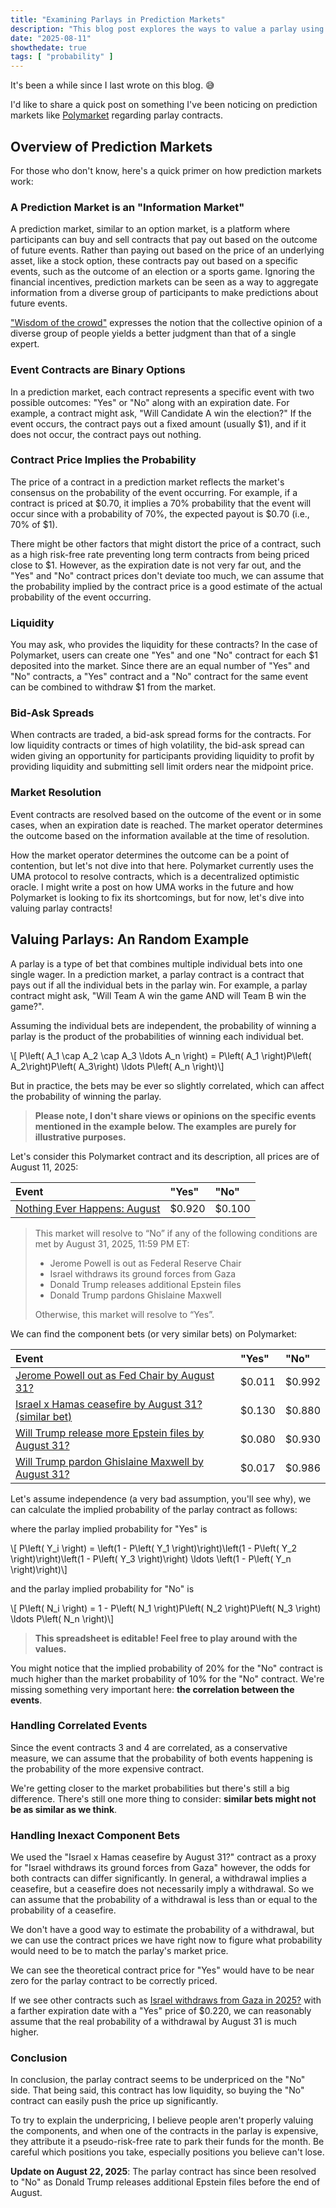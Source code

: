 ```yaml
---
title: "Examining Parlays in Prediction Markets"
description: "This blog post explores the ways to value a parlay using its component bets, and argue that the odds of such parlays on various prediction markets such as Polymarket are overvalued on the more likely/expensive contract."
date: "2025-08-11"
showthedate: true
tags: [ "probability" ]
---
```


It's been a while since I last wrote on this blog. 😅

I'd like to share a quick post on something I've been noticing on prediction
markets like [Polymarket](https://polymarket.com/) regarding parlay contracts.

## Overview of Prediction Markets

For those who don't know, here's a quick primer on how prediction markets work:

### A Prediction Market is an "Information Market"

A prediction market, similar to an option market, is a platform where
participants can buy and sell contracts that pay out based on the outcome of
future events. Rather than paying out based on the price of an underlying
asset, like a stock option, these contracts pay out based on a specific events,
such as the outcome of an election or a sports game. Ignoring the financial
incentives, prediction markets can be seen as a way to aggregate information
from a diverse group of participants to make predictions about future events.

["Wisdom of the crowd"](https://en.wikipedia.org/wiki/Wisdom_of_the_crowd)
expresses the notion that the collective opinion of a diverse group of people
yields a better judgment than that of a single expert.

### Event Contracts are Binary Options

In a prediction market, each contract represents a specific event with two
possible outcomes: "Yes" or "No" along with an expiration date. For example, a
contract might ask, "Will Candidate A win the election?" If the event occurs,
the contract pays out a fixed amount (usually $1), and if it does not occur,
the contract pays out nothing.

### Contract Price Implies the Probability

The price of a contract in a prediction market reflects the market's consensus
on the probability of the event occurring. For example, if a contract is priced
at $0.70, it implies a 70% probability that the event will occur since with
a probability of 70%, the expected payout is $0.70 (i.e., 70% of $1).

<script src="https://cdn.plot.ly/plotly-3.1.0.min.js" charset="utf-8"></script>
<div id="graph"></div>

<script>
const trump = {"history":[{"t":1704412803,"p":0.5},{"t":1704456003,"p":0.405},{"t":1704499202,"p":0.405},{"t":1704542402,"p":0.405},{"t":1704585602,"p":0.405},{"t":1704628803,"p":0.405},{"t":1704672002,"p":0.475},{"t":1704715203,"p":0.465},{"t":1704758403,"p":0.465},{"t":1704801603,"p":0.465},{"t":1704844803,"p":0.455},{"t":1704888003,"p":0.455},{"t":1704931203,"p":0.465},{"t":1704974403,"p":0.475},{"t":1705017603,"p":0.475},{"t":1705060803,"p":0.475},{"t":1705104002,"p":0.485},{"t":1705147202,"p":0.485},{"t":1705190402,"p":0.485},{"t":1705233602,"p":0.475},{"t":1705276803,"p":0.475},{"t":1705320002,"p":0.475},{"t":1705363202,"p":0.475},{"t":1705406402,"p":0.485},{"t":1705449603,"p":0.485},{"t":1705492802,"p":0.485},{"t":1705536002,"p":0.485},{"t":1705579202,"p":0.485},{"t":1705622402,"p":0.485},{"t":1705665602,"p":0.485},{"t":1705708803,"p":0.485},{"t":1705752003,"p":0.485},{"t":1705795202,"p":0.485},{"t":1705838403,"p":0.485},{"t":1705881602,"p":0.485},{"t":1705924803,"p":0.515},{"t":1705968003,"p":0.545},{"t":1706011202,"p":0.545},{"t":1706054402,"p":0.545},{"t":1706097603,"p":0.545},{"t":1706140802,"p":0.545},{"t":1706184002,"p":0.545},{"t":1706227202,"p":0.545},{"t":1706270403,"p":0.545},{"t":1706313602,"p":0.545},{"t":1706356802,"p":0.545},{"t":1706400002,"p":0.545},{"t":1706443203,"p":0.545},{"t":1706486402,"p":0.545},{"t":1706529602,"p":0.545},{"t":1706572802,"p":0.545},{"t":1706616003,"p":0.545},{"t":1706659202,"p":0.545},{"t":1706702402,"p":0.535},{"t":1706745602,"p":0.525},{"t":1706788802,"p":0.525},{"t":1706832002,"p":0.525},{"t":1706875202,"p":0.525},{"t":1706918402,"p":0.525},{"t":1706961602,"p":0.525},{"t":1707004803,"p":0.525},{"t":1707048002,"p":0.525},{"t":1707091202,"p":0.525},{"t":1707134403,"p":0.525},{"t":1707177602,"p":0.525},{"t":1707220802,"p":0.525},{"t":1707264002,"p":0.525},{"t":1707307203,"p":0.525},{"t":1707350402,"p":0.525},{"t":1707393602,"p":0.525},{"t":1707436802,"p":0.525},{"t":1707480003,"p":0.515},{"t":1707523203,"p":0.515},{"t":1707566402,"p":0.515},{"t":1707609603,"p":0.525},{"t":1707652802,"p":0.525},{"t":1707696003,"p":0.525},{"t":1707739202,"p":0.525},{"t":1707782402,"p":0.535},{"t":1707825603,"p":0.535},{"t":1707868803,"p":0.525},{"t":1707912002,"p":0.525},{"t":1707955203,"p":0.525},{"t":1707998403,"p":0.525},{"t":1708041603,"p":0.53},{"t":1708084802,"p":0.525},{"t":1708128002,"p":0.525},{"t":1708171202,"p":0.525},{"t":1708214402,"p":0.525},{"t":1708257603,"p":0.525},{"t":1708300802,"p":0.535},{"t":1708344002,"p":0.535},{"t":1708387202,"p":0.545},{"t":1708430402,"p":0.545},{"t":1708473603,"p":0.545},{"t":1708516803,"p":0.545},{"t":1708560002,"p":0.545},{"t":1708603203,"p":0.545},{"t":1708646402,"p":0.545},{"t":1708689603,"p":0.535},{"t":1708732802,"p":0.535},{"t":1708776003,"p":0.535},{"t":1708819202,"p":0.535},{"t":1708862402,"p":0.535},{"t":1708905602,"p":0.535},{"t":1708948803,"p":0.535},{"t":1708992002,"p":0.525},{"t":1709035202,"p":0.525},{"t":1709078403,"p":0.525},{"t":1709121603,"p":0.525},{"t":1709164802,"p":0.525},{"t":1709208002,"p":0.525},{"t":1709251202,"p":0.525},{"t":1709294402,"p":0.525},{"t":1709337603,"p":0.525},{"t":1709380803,"p":0.525},{"t":1709424003,"p":0.535},{"t":1709467203,"p":0.535},{"t":1709510403,"p":0.535},{"t":1709553603,"p":0.535},{"t":1709596803,"p":0.535},{"t":1709640003,"p":0.535},{"t":1709683203,"p":0.535},{"t":1709726403,"p":0.535},{"t":1709769602,"p":0.535},{"t":1709812803,"p":0.535},{"t":1709856002,"p":0.535},{"t":1709899203,"p":0.535},{"t":1709942403,"p":0.535},{"t":1709985603,"p":0.535},{"t":1710028802,"p":0.535},{"t":1710072003,"p":0.525},{"t":1710115202,"p":0.515},{"t":1710158402,"p":0.515},{"t":1710201602,"p":0.515},{"t":1710244802,"p":0.515},{"t":1710288003,"p":0.515},{"t":1710331203,"p":0.515},{"t":1710374403,"p":0.515},{"t":1710417602,"p":0.515},{"t":1710460803,"p":0.515},{"t":1710504003,"p":0.515},{"t":1710547202,"p":0.515},{"t":1710590403,"p":0.515},{"t":1710633603,"p":0.515},{"t":1710676803,"p":0.515},{"t":1710720003,"p":0.515},{"t":1710763203,"p":0.515},{"t":1710806402,"p":0.515},{"t":1710849603,"p":0.515},{"t":1710892803,"p":0.515},{"t":1710936003,"p":0.515},{"t":1710979203,"p":0.515},{"t":1711022403,"p":0.515},{"t":1711065602,"p":0.515},{"t":1711108803,"p":0.515},{"t":1711152003,"p":0.515},{"t":1711195203,"p":0.515},{"t":1711238403,"p":0.495},{"t":1711281603,"p":0.495},{"t":1711324803,"p":0.495},{"t":1711368003,"p":0.495},{"t":1711411202,"p":0.495},{"t":1711454402,"p":0.495},{"t":1711497603,"p":0.495},{"t":1711540803,"p":0.495},{"t":1711584003,"p":0.495},{"t":1711627202,"p":0.495},{"t":1711670402,"p":0.495},{"t":1711713602,"p":0.495},{"t":1711756802,"p":0.485},{"t":1711800002,"p":0.485},{"t":1711843203,"p":0.485},{"t":1711886403,"p":0.485},{"t":1711929602,"p":0.485},{"t":1711972803,"p":0.485},{"t":1712016003,"p":0.485},{"t":1712059203,"p":0.485},{"t":1712102403,"p":0.485},{"t":1712145604,"p":0.485},{"t":1712188803,"p":0.475},{"t":1712232002,"p":0.465},{"t":1712275203,"p":0.465},{"t":1712318403,"p":0.465},{"t":1712361603,"p":0.465},{"t":1712404804,"p":0.465},{"t":1712448002,"p":0.465},{"t":1712491203,"p":0.465},{"t":1712534403,"p":0.465},{"t":1712577603,"p":0.465},{"t":1712620803,"p":0.465},{"t":1712664003,"p":0.465},{"t":1712707203,"p":0.465},{"t":1712750402,"p":0.455},{"t":1712793603,"p":0.455},{"t":1712836803,"p":0.455},{"t":1712880003,"p":0.455},{"t":1712923203,"p":0.455},{"t":1712966402,"p":0.455},{"t":1713009603,"p":0.455},{"t":1713052803,"p":0.455},{"t":1713096002,"p":0.455},{"t":1713139203,"p":0.455},{"t":1713182403,"p":0.455},{"t":1713225603,"p":0.455},{"t":1713268803,"p":0.455},{"t":1713312003,"p":0.445},{"t":1713355203,"p":0.445},{"t":1713398403,"p":0.445},{"t":1713441603,"p":0.445},{"t":1713484803,"p":0.425},{"t":1713528003,"p":0.425},{"t":1713571202,"p":0.425},{"t":1713614403,"p":0.425},{"t":1713657603,"p":0.435},{"t":1713700803,"p":0.435},{"t":1713744003,"p":0.435},{"t":1713787203,"p":0.435},{"t":1713830402,"p":0.435},{"t":1713873602,"p":0.435},{"t":1713916803,"p":0.435},{"t":1713960003,"p":0.435},{"t":1714003203,"p":0.425},{"t":1714046403,"p":0.425},{"t":1714089602,"p":0.425},{"t":1714132803,"p":0.425},{"t":1714176003,"p":0.435},{"t":1714219203,"p":0.435},{"t":1714262403,"p":0.435},{"t":1714305603,"p":0.435},{"t":1714348803,"p":0.435},{"t":1714392003,"p":0.435},{"t":1714435204,"p":0.435},{"t":1714478403,"p":0.435},{"t":1714521603,"p":0.445},{"t":1714564803,"p":0.455},{"t":1714608003,"p":0.455},{"t":1714651203,"p":0.455},{"t":1714694403,"p":0.455},{"t":1714737602,"p":0.455},{"t":1714780803,"p":0.465},{"t":1714824003,"p":0.465},{"t":1714867203,"p":0.465},{"t":1714910403,"p":0.465},{"t":1714953602,"p":0.465},{"t":1714996803,"p":0.465},{"t":1715040002,"p":0.465},{"t":1715083202,"p":0.465},{"t":1715126403,"p":0.465},{"t":1715169604,"p":0.465},{"t":1715212803,"p":0.455},{"t":1715256003,"p":0.445},{"t":1715299203,"p":0.445},{"t":1715342403,"p":0.445},{"t":1715385604,"p":0.445},{"t":1715428803,"p":0.445},{"t":1715472003,"p":0.445},{"t":1715515203,"p":0.445},{"t":1715558404,"p":0.445},{"t":1715601603,"p":0.46},{"t":1715644803,"p":0.51},{"t":1715688003,"p":0.485},{"t":1715731204,"p":0.485},{"t":1715774403,"p":0.485},{"t":1715817604,"p":0.495},{"t":1715860803,"p":0.495},{"t":1715904003,"p":0.495},{"t":1715947204,"p":0.505},{"t":1715990403,"p":0.505},{"t":1716033602,"p":0.515},{"t":1716076803,"p":0.515},{"t":1716120003,"p":0.515},{"t":1716163203,"p":0.515},{"t":1716206403,"p":0.515},{"t":1716249603,"p":0.54},{"t":1716292804,"p":0.545},{"t":1716336003,"p":0.545},{"t":1716379203,"p":0.545},{"t":1716422403,"p":0.55},{"t":1716465604,"p":0.545},{"t":1716508803,"p":0.545},{"t":1716552004,"p":0.555},{"t":1716595203,"p":0.545},{"t":1716638402,"p":0.555},{"t":1716681603,"p":0.555},{"t":1716724804,"p":0.555},{"t":1716768003,"p":0.555},{"t":1716811203,"p":0.555},{"t":1716854403,"p":0.555},{"t":1716897602,"p":0.565},{"t":1716940804,"p":0.565},{"t":1716984003,"p":0.565},{"t":1717027203,"p":0.565},{"t":1717070403,"p":0.565},{"t":1717113603,"p":0.535},{"t":1717156804,"p":0.535},{"t":1717200003,"p":0.545},{"t":1717243203,"p":0.535},{"t":1717286403,"p":0.535},{"t":1717329603,"p":0.535},{"t":1717372803,"p":0.535},{"t":1717416004,"p":0.535},{"t":1717459202,"p":0.535},{"t":1717502403,"p":0.555},{"t":1717545602,"p":0.555},{"t":1717588803,"p":0.555},{"t":1717632003,"p":0.555},{"t":1717675203,"p":0.545},{"t":1717718402,"p":0.545},{"t":1717761603,"p":0.555},{"t":1717804802,"p":0.555},{"t":1717848002,"p":0.555},{"t":1717891203,"p":0.555},{"t":1717934403,"p":0.555},{"t":1717977604,"p":0.555},{"t":1718020803,"p":0.555},{"t":1718064002,"p":0.565},{"t":1718107203,"p":0.565},{"t":1718150403,"p":0.555},{"t":1718193604,"p":0.555},{"t":1718236803,"p":0.565},{"t":1718280003,"p":0.565},{"t":1718323203,"p":0.565},{"t":1718366403,"p":0.555},{"t":1718409604,"p":0.565},{"t":1718452803,"p":0.565},{"t":1718496004,"p":0.565},{"t":1718539203,"p":0.565},{"t":1718582404,"p":0.565},{"t":1718625603,"p":0.565},{"t":1718668803,"p":0.565},{"t":1718712003,"p":0.565},{"t":1718755203,"p":0.565},{"t":1718798403,"p":0.565},{"t":1718841604,"p":0.565},{"t":1718884803,"p":0.565},{"t":1718928003,"p":0.565},{"t":1718971203,"p":0.565},{"t":1719014402,"p":0.565},{"t":1719057603,"p":0.565},{"t":1719100803,"p":0.575},{"t":1719144003,"p":0.575},{"t":1719187203,"p":0.575},{"t":1719230403,"p":0.575},{"t":1719273603,"p":0.585},{"t":1719316803,"p":0.585},{"t":1719360003,"p":0.595},{"t":1719403203,"p":0.595},{"t":1719446402,"p":0.595},{"t":1719489603,"p":0.595},{"t":1719532803,"p":0.605},{"t":1719576003,"p":0.625},{"t":1719619202,"p":0.625},{"t":1719662402,"p":0.625},{"t":1719705602,"p":0.625},{"t":1719748803,"p":0.65},{"t":1719792002,"p":0.615},{"t":1719835202,"p":0.625},{"t":1719878403,"p":0.66},{"t":1719921603,"p":0.67},{"t":1719964802,"p":0.65},{"t":1720008002,"p":0.625},{"t":1720051203,"p":0.615},{"t":1720094402,"p":0.625},{"t":1720137602,"p":0.605},{"t":1720180802,"p":0.615},{"t":1720224002,"p":0.605},{"t":1720267202,"p":0.605},{"t":1720310402,"p":0.625},{"t":1720353602,"p":0.625},{"t":1720396802,"p":0.625},{"t":1720440002,"p":0.605},{"t":1720483202,"p":0.605},{"t":1720526402,"p":0.625},{"t":1720569603,"p":0.625},{"t":1720612802,"p":0.625},{"t":1720656003,"p":0.625},{"t":1720699202,"p":0.615},{"t":1720742402,"p":0.6},{"t":1720785602,"p":0.595},{"t":1720828803,"p":0.595},{"t":1720872003,"p":0.595},{"t":1720915202,"p":0.675},{"t":1720958403,"p":0.695},{"t":1721001603,"p":0.695},{"t":1721044803,"p":0.705},{"t":1721088002,"p":0.705},{"t":1721131201,"p":0.715},{"t":1721174401,"p":0.685},{"t":1721217602,"p":0.695},{"t":1721260802,"p":0.675},{"t":1721304002,"p":0.645},{"t":1721347201,"p":0.615},{"t":1721390401,"p":0.625},{"t":1721433601,"p":0.645},{"t":1721476801,"p":0.635},{"t":1721520001,"p":0.64},{"t":1721563201,"p":0.655},{"t":1721606401,"p":0.63},{"t":1721649602,"p":0.645},{"t":1721692801,"p":0.625},{"t":1721736001,"p":0.645},{"t":1721779201,"p":0.605},{"t":1721822402,"p":0.615},{"t":1721865601,"p":0.625},{"t":1721908802,"p":0.615},{"t":1721952002,"p":0.615},{"t":1721995201,"p":0.595},{"t":1722038402,"p":0.585},{"t":1722081601,"p":0.585},{"t":1722124802,"p":0.575},{"t":1722168002,"p":0.575},{"t":1722211202,"p":0.585},{"t":1722254402,"p":0.595},{"t":1722297601,"p":0.595},{"t":1722340802,"p":0.585},{"t":1722384002,"p":0.585},{"t":1722427202,"p":0.595},{"t":1722470402,"p":0.555},{"t":1722513602,"p":0.545},{"t":1722556801,"p":0.535},{"t":1722600002,"p":0.535},{"t":1722643202,"p":0.525},{"t":1722686402,"p":0.525},{"t":1722729601,"p":0.545},{"t":1722772802,"p":0.545},{"t":1722816001,"p":0.515},{"t":1722859202,"p":0.525},{"t":1722902401,"p":0.535},{"t":1722945602,"p":0.52},{"t":1722988801,"p":0.515},{"t":1723032001,"p":0.515},{"t":1723075201,"p":0.485},{"t":1723118401,"p":0.485},{"t":1723161602,"p":0.4915},{"t":1723204801,"p":0.4855},{"t":1723248002,"p":0.476},{"t":1723291202,"p":0.4715},{"t":1723334401,"p":0.453},{"t":1723377602,"p":0.4565},{"t":1723420801,"p":0.4555},{"t":1723464001,"p":0.4545},{"t":1723507202,"p":0.4585},{"t":1723550402,"p":0.455},{"t":1723593602,"p":0.4555},{"t":1723636802,"p":0.454},{"t":1723680002,"p":0.447},{"t":1723723201,"p":0.4465},{"t":1723766402,"p":0.443},{"t":1723809602,"p":0.4415},{"t":1723852802,"p":0.4545},{"t":1723896002,"p":0.4795},{"t":1723939202,"p":0.4865},{"t":1723982402,"p":0.4855},{"t":1724025602,"p":0.4835},{"t":1724068802,"p":0.472},{"t":1724112001,"p":0.486},{"t":1724155202,"p":0.484},{"t":1724198402,"p":0.5025},{"t":1724241602,"p":0.5195},{"t":1724284802,"p":0.5215},{"t":1724328002,"p":0.5255},{"t":1724371202,"p":0.5175},{"t":1724414403,"p":0.5135},{"t":1724457602,"p":0.5015},{"t":1724500802,"p":0.5025},{"t":1724544001,"p":0.502},{"t":1724587201,"p":0.494},{"t":1724630402,"p":0.4955},{"t":1724673602,"p":0.4955},{"t":1724716801,"p":0.4945},{"t":1724760002,"p":0.5015},{"t":1724803201,"p":0.5035},{"t":1724846402,"p":0.4995},{"t":1724889602,"p":0.503},{"t":1724932802,"p":0.5005},{"t":1724976002,"p":0.498},{"t":1725019202,"p":0.4985},{"t":1725062402,"p":0.4995},{"t":1725105602,"p":0.4995},{"t":1725148802,"p":0.5025},{"t":1725192002,"p":0.5065},{"t":1725235202,"p":0.5085},{"t":1725278402,"p":0.512},{"t":1725321602,"p":0.5175},{"t":1725364802,"p":0.5145},{"t":1725408002,"p":0.5115},{"t":1725451202,"p":0.5175},{"t":1725494402,"p":0.5295},{"t":1725537602,"p":0.5285},{"t":1725580802,"p":0.528},{"t":1725624002,"p":0.5285},{"t":1725667202,"p":0.5055},{"t":1725710402,"p":0.5095},{"t":1725753602,"p":0.5},{"t":1725796801,"p":0.5175},{"t":1725840001,"p":0.513},{"t":1725883202,"p":0.5175},{"t":1725926402,"p":0.5225},{"t":1725969602,"p":0.5205},{"t":1726012801,"p":0.5195},{"t":1726056002,"p":0.493},{"t":1726099202,"p":0.496},{"t":1726142402,"p":0.4925},{"t":1726185602,"p":0.491},{"t":1726228802,"p":0.4925},{"t":1726272002,"p":0.491},{"t":1726315202,"p":0.4895},{"t":1726358402,"p":0.4885},{"t":1726401602,"p":0.485},{"t":1726444802,"p":0.494},{"t":1726488002,"p":0.4905},{"t":1726531202,"p":0.4945},{"t":1726574402,"p":0.4855},{"t":1726617602,"p":0.4805},{"t":1726660802,"p":0.4815},{"t":1726704001,"p":0.4675},{"t":1726747202,"p":0.468},{"t":1726790402,"p":0.4715},{"t":1726833602,"p":0.4765},{"t":1726876802,"p":0.479},{"t":1726920002,"p":0.4775},{"t":1726963202,"p":0.4755},{"t":1727006402,"p":0.4745},{"t":1727049602,"p":0.4695},{"t":1727092802,"p":0.4735},{"t":1727136002,"p":0.4825},{"t":1727179202,"p":0.4815},{"t":1727222402,"p":0.481},{"t":1727265602,"p":0.4835},{"t":1727308802,"p":0.4885},{"t":1727352002,"p":0.4875},{"t":1727395202,"p":0.4895},{"t":1727438402,"p":0.4865},{"t":1727481602,"p":0.4855},{"t":1727524802,"p":0.4835},{"t":1727568003,"p":0.4825},{"t":1727611202,"p":0.4895},{"t":1727654403,"p":0.4905},{"t":1727697602,"p":0.4905},{"t":1727740802,"p":0.4885},{"t":1727784002,"p":0.4885},{"t":1727827202,"p":0.4825},{"t":1727870402,"p":0.4945},{"t":1727913602,"p":0.4925},{"t":1727956802,"p":0.4965},{"t":1728000002,"p":0.4965},{"t":1728043202,"p":0.4945},{"t":1728086402,"p":0.4975},{"t":1728129602,"p":0.4985},{"t":1728172802,"p":0.5015},{"t":1728216002,"p":0.5045},{"t":1728259202,"p":0.5075},{"t":1728302402,"p":0.5095},{"t":1728345602,"p":0.5395},{"t":1728388802,"p":0.5285},{"t":1728432002,"p":0.529},{"t":1728475202,"p":0.5325},{"t":1728518402,"p":0.5335},{"t":1728561603,"p":0.5435},{"t":1728604803,"p":0.5545},{"t":1728648002,"p":0.5535},{"t":1728691202,"p":0.5405},{"t":1728734403,"p":0.5455},{"t":1728777603,"p":0.5495},{"t":1728820803,"p":0.5465},{"t":1728864002,"p":0.5395},{"t":1728907203,"p":0.5395},{"t":1728950402,"p":0.5505},{"t":1728993602,"p":0.566},{"t":1729036803,"p":0.5765},{"t":1729080002,"p":0.6005},{"t":1729123202,"p":0.5855},{"t":1729166402,"p":0.6125},{"t":1729209602,"p":0.6185},{"t":1729252802,"p":0.6065},{"t":1729296002,"p":0.5995},{"t":1729339203,"p":0.5975},{"t":1729382402,"p":0.6005},{"t":1729425602,"p":0.5975},{"t":1729468802,"p":0.6065},{"t":1729512002,"p":0.6135},{"t":1729555202,"p":0.649},{"t":1729598402,"p":0.641},{"t":1729641602,"p":0.6475},{"t":1729684802,"p":0.6405},{"t":1729728003,"p":0.6155},{"t":1729771202,"p":0.6125},{"t":1729814403,"p":0.641},{"t":1729857603,"p":0.6415},{"t":1729900803,"p":0.6385},{"t":1729944003,"p":0.6405},{"t":1729987203,"p":0.6455},{"t":1730030402,"p":0.6505},{"t":1730073603,"p":0.6495},{"t":1730116802,"p":0.6615},{"t":1730160002,"p":0.6585},{"t":1730203203,"p":0.6625},{"t":1730246403,"p":0.6655},{"t":1730289603,"p":0.6685},{"t":1730332803,"p":0.6475},{"t":1730376003,"p":0.6485},{"t":1730419203,"p":0.6325},{"t":1730462403,"p":0.6285},{"t":1730505603,"p":0.5825},{"t":1730548803,"p":0.5795},{"t":1730592003,"p":0.5585},{"t":1730635203,"p":0.5585},{"t":1730678403,"p":0.5635},{"t":1730721603,"p":0.5705},{"t":1730764802,"p":0.5855},{"t":1730808002,"p":0.6225},{"t":1730851202,"p":0.58},{"t":1730894403,"p":0.9985}]};
const harris = {"history":[{"t":1704456003,"p":0.0345},{"t":1704499202,"p":0.0315},{"t":1704542402,"p":0.027},{"t":1704585602,"p":0.027},{"t":1704628803,"p":0.0265},{"t":1704672002,"p":0.024},{"t":1704715203,"p":0.0225},{"t":1704758403,"p":0.023},{"t":1704801603,"p":0.022},{"t":1704844803,"p":0.0175},{"t":1704888003,"p":0.0165},{"t":1704931203,"p":0.0165},{"t":1704974403,"p":0.0145},{"t":1705017603,"p":0.015},{"t":1705060803,"p":0.0135},{"t":1705104002,"p":0.014},{"t":1705147202,"p":0.014},{"t":1705190402,"p":0.0135},{"t":1705233602,"p":0.013},{"t":1705276803,"p":0.012},{"t":1705320002,"p":0.0105},{"t":1705363202,"p":0.012},{"t":1705406402,"p":0.013},{"t":1705449603,"p":0.0145},{"t":1705492802,"p":0.0145},{"t":1705536002,"p":0.0145},{"t":1705579202,"p":0.014},{"t":1705622402,"p":0.014},{"t":1705665602,"p":0.014},{"t":1705708803,"p":0.016},{"t":1705752003,"p":0.016},{"t":1705795202,"p":0.0165},{"t":1705838403,"p":0.0165},{"t":1705881602,"p":0.017},{"t":1705924803,"p":0.0125},{"t":1705968003,"p":0.012},{"t":1706011202,"p":0.0105},{"t":1706054402,"p":0.0095},{"t":1706097603,"p":0.009},{"t":1706140802,"p":0.0095},{"t":1706184002,"p":0.0095},{"t":1706227202,"p":0.009},{"t":1706270403,"p":0.009},{"t":1706313602,"p":0.009},{"t":1706356802,"p":0.0085},{"t":1706400002,"p":0.009},{"t":1706443203,"p":0.009},{"t":1706486402,"p":0.0085},{"t":1706529602,"p":0.0085},{"t":1706572802,"p":0.0085},{"t":1706616003,"p":0.0085},{"t":1706659202,"p":0.0075},{"t":1706702402,"p":0.0075},{"t":1706745602,"p":0.0075},{"t":1706788802,"p":0.0065},{"t":1706832002,"p":0.0065},{"t":1706875202,"p":0.0075},{"t":1706918402,"p":0.0075},{"t":1706961602,"p":0.0075},{"t":1707004803,"p":0.0075},{"t":1707048002,"p":0.0075},{"t":1707091202,"p":0.0075},{"t":1707134403,"p":0.0075},{"t":1707177602,"p":0.0075},{"t":1707220802,"p":0.0075},{"t":1707264002,"p":0.0075},{"t":1707307203,"p":0.0075},{"t":1707350402,"p":0.0075},{"t":1707393602,"p":0.0075},{"t":1707436802,"p":0.011},{"t":1707480003,"p":0.0155},{"t":1707523203,"p":0.017},{"t":1707566402,"p":0.015},{"t":1707609603,"p":0.016},{"t":1707652802,"p":0.0175},{"t":1707696003,"p":0.017},{"t":1707739202,"p":0.017},{"t":1707782402,"p":0.018},{"t":1707825603,"p":0.0175},{"t":1707868803,"p":0.021},{"t":1707912002,"p":0.0205},{"t":1707955203,"p":0.02},{"t":1707998403,"p":0.0205},{"t":1708041603,"p":0.0205},{"t":1708084802,"p":0.0205},{"t":1708128002,"p":0.0215},{"t":1708171202,"p":0.0195},{"t":1708214402,"p":0.0185},{"t":1708257603,"p":0.0195},{"t":1708300802,"p":0.0185},{"t":1708344002,"p":0.0185},{"t":1708387202,"p":0.018},{"t":1708430402,"p":0.0165},{"t":1708473603,"p":0.0165},{"t":1708516803,"p":0.0165},{"t":1708560002,"p":0.0155},{"t":1708603203,"p":0.0155},{"t":1708646402,"p":0.0145},{"t":1708689603,"p":0.0155},{"t":1708732802,"p":0.015},{"t":1708776003,"p":0.0155},{"t":1708819202,"p":0.0155},{"t":1708862402,"p":0.0155},{"t":1708905602,"p":0.0155},{"t":1708948803,"p":0.0165},{"t":1708992002,"p":0.0165},{"t":1709035202,"p":0.0165},{"t":1709078403,"p":0.0165},{"t":1709121603,"p":0.0165},{"t":1709164802,"p":0.0165},{"t":1709208002,"p":0.0165},{"t":1709251202,"p":0.0165},{"t":1709294402,"p":0.017},{"t":1709337603,"p":0.0175},{"t":1709380803,"p":0.0175},{"t":1709424003,"p":0.0175},{"t":1709467203,"p":0.0175},{"t":1709510403,"p":0.019},{"t":1709553603,"p":0.0185},{"t":1709596803,"p":0.019},{"t":1709640003,"p":0.0155},{"t":1709683203,"p":0.0165},{"t":1709726403,"p":0.017},{"t":1709769602,"p":0.0175},{"t":1709812803,"p":0.0175},{"t":1709856002,"p":0.0175},{"t":1709899203,"p":0.018},{"t":1709942403,"p":0.019},{"t":1709985603,"p":0.02},{"t":1710028802,"p":0.0195},{"t":1710072003,"p":0.0195},{"t":1710115202,"p":0.0195},{"t":1710158402,"p":0.0195},{"t":1710201602,"p":0.0195},{"t":1710244802,"p":0.019},{"t":1710288003,"p":0.018},{"t":1710331203,"p":0.0165},{"t":1710374403,"p":0.017},{"t":1710417602,"p":0.0175},{"t":1710460803,"p":0.0165},{"t":1710504003,"p":0.017},{"t":1710547202,"p":0.0165},{"t":1710590403,"p":0.016},{"t":1710633603,"p":0.0165},{"t":1710676803,"p":0.0165},{"t":1710720003,"p":0.018},{"t":1710763203,"p":0.018},{"t":1710806402,"p":0.018},{"t":1710849603,"p":0.017},{"t":1710892803,"p":0.0165},{"t":1710936003,"p":0.0165},{"t":1710979203,"p":0.0165},{"t":1711022403,"p":0.0165},{"t":1711065602,"p":0.0155},{"t":1711108803,"p":0.0155},{"t":1711152003,"p":0.0155},{"t":1711195203,"p":0.0155},{"t":1711238403,"p":0.0155},{"t":1711281603,"p":0.015},{"t":1711324803,"p":0.015},{"t":1711368003,"p":0.015},{"t":1711411202,"p":0.015},{"t":1711454402,"p":0.016},{"t":1711497603,"p":0.016},{"t":1711540803,"p":0.016},{"t":1711584003,"p":0.016},{"t":1711627202,"p":0.016},{"t":1711670402,"p":0.016},{"t":1711713602,"p":0.016},{"t":1711756802,"p":0.016},{"t":1711800002,"p":0.0165},{"t":1711843203,"p":0.0165},{"t":1711886403,"p":0.0165},{"t":1711929602,"p":0.0165},{"t":1711972803,"p":0.0165},{"t":1712016003,"p":0.0165},{"t":1712059203,"p":0.0165},{"t":1712102403,"p":0.0145},{"t":1712145604,"p":0.016},{"t":1712188803,"p":0.0175},{"t":1712232002,"p":0.016},{"t":1712275203,"p":0.0165},{"t":1712318403,"p":0.016},{"t":1712361603,"p":0.015},{"t":1712404804,"p":0.015},{"t":1712448002,"p":0.015},{"t":1712491203,"p":0.015},{"t":1712534403,"p":0.0155},{"t":1712577603,"p":0.0155},{"t":1712620803,"p":0.0155},{"t":1712664003,"p":0.0155},{"t":1712707203,"p":0.0155},{"t":1712750402,"p":0.014},{"t":1712793603,"p":0.014},{"t":1712836803,"p":0.014},{"t":1712880003,"p":0.0145},{"t":1712923203,"p":0.0145},{"t":1712966402,"p":0.0145},{"t":1713009603,"p":0.0145},{"t":1713052803,"p":0.0135},{"t":1713096002,"p":0.0135},{"t":1713139203,"p":0.0135},{"t":1713182403,"p":0.0135},{"t":1713225603,"p":0.0135},{"t":1713268803,"p":0.0135},{"t":1713312003,"p":0.0115},{"t":1713355203,"p":0.0115},{"t":1713398403,"p":0.0095},{"t":1713441603,"p":0.0105},{"t":1713484803,"p":0.011},{"t":1713528003,"p":0.0105},{"t":1713571202,"p":0.0105},{"t":1713614403,"p":0.01},{"t":1713657603,"p":0.01},{"t":1713700803,"p":0.01},{"t":1713744003,"p":0.01},{"t":1713787203,"p":0.01},{"t":1713830402,"p":0.01},{"t":1713873602,"p":0.01},{"t":1713916803,"p":0.01},{"t":1713960003,"p":0.01},{"t":1714003203,"p":0.01},{"t":1714046403,"p":0.01},{"t":1714089602,"p":0.01},{"t":1714132803,"p":0.0095},{"t":1714176003,"p":0.0115},{"t":1714219203,"p":0.0115},{"t":1714262403,"p":0.0115},{"t":1714305603,"p":0.012},{"t":1714348803,"p":0.012},{"t":1714392003,"p":0.012},{"t":1714435204,"p":0.0115},{"t":1714478403,"p":0.0115},{"t":1714521603,"p":0.012},{"t":1714564803,"p":0.012},{"t":1714608003,"p":0.0115},{"t":1714651203,"p":0.0115},{"t":1714694403,"p":0.0115},{"t":1714737602,"p":0.0115},{"t":1714780803,"p":0.0115},{"t":1714824003,"p":0.0115},{"t":1714867203,"p":0.0115},{"t":1714910403,"p":0.0115},{"t":1714953602,"p":0.0115},{"t":1714996803,"p":0.0115},{"t":1715040002,"p":0.0115},{"t":1715083202,"p":0.012},{"t":1715126403,"p":0.012},{"t":1715169604,"p":0.012},{"t":1715212803,"p":0.011},{"t":1715256003,"p":0.0115},{"t":1715299203,"p":0.0115},{"t":1715342403,"p":0.0115},{"t":1715385604,"p":0.0115},{"t":1715428803,"p":0.0115},{"t":1715472003,"p":0.0115},{"t":1715515203,"p":0.0115},{"t":1715558404,"p":0.0115},{"t":1715601603,"p":0.012},{"t":1715644803,"p":0.0125},{"t":1715688003,"p":0.0105},{"t":1715731204,"p":0.013},{"t":1715774403,"p":0.013},{"t":1715817604,"p":0.0095},{"t":1715860803,"p":0.011},{"t":1715904003,"p":0.011},{"t":1715947204,"p":0.0115},{"t":1715990403,"p":0.011},{"t":1716033602,"p":0.011},{"t":1716076803,"p":0.0115},{"t":1716120003,"p":0.012},{"t":1716163203,"p":0.0115},{"t":1716206403,"p":0.0115},{"t":1716249603,"p":0.011},{"t":1716292804,"p":0.011},{"t":1716336003,"p":0.01},{"t":1716379203,"p":0.01},{"t":1716422403,"p":0.01},{"t":1716465604,"p":0.0095},{"t":1716508803,"p":0.0095},{"t":1716552004,"p":0.0105},{"t":1716595203,"p":0.011},{"t":1716638402,"p":0.0105},{"t":1716681603,"p":0.0115},{"t":1716724804,"p":0.0115},{"t":1716768003,"p":0.0105},{"t":1716811203,"p":0.0105},{"t":1716854403,"p":0.0115},{"t":1716897602,"p":0.011},{"t":1716940804,"p":0.01},{"t":1716984003,"p":0.0105},{"t":1717027203,"p":0.01},{"t":1717070403,"p":0.01},{"t":1717113603,"p":0.01},{"t":1717156804,"p":0.0095},{"t":1717200003,"p":0.0125},{"t":1717243203,"p":0.0095},{"t":1717286403,"p":0.0125},{"t":1717329603,"p":0.013},{"t":1717372803,"p":0.0135},{"t":1717416004,"p":0.014},{"t":1717459202,"p":0.014},{"t":1717502403,"p":0.013},{"t":1717545602,"p":0.0145},{"t":1717588803,"p":0.014},{"t":1717632003,"p":0.018},{"t":1717675203,"p":0.016},{"t":1717718402,"p":0.0145},{"t":1717761603,"p":0.0145},{"t":1717804802,"p":0.0145},{"t":1717848002,"p":0.0145},{"t":1717891203,"p":0.0145},{"t":1717934403,"p":0.015},{"t":1717977604,"p":0.0155},{"t":1718020803,"p":0.0165},{"t":1718064002,"p":0.0155},{"t":1718107203,"p":0.0155},{"t":1718150403,"p":0.0135},{"t":1718193604,"p":0.013},{"t":1718236803,"p":0.0115},{"t":1718280003,"p":0.0125},{"t":1718323203,"p":0.014},{"t":1718366403,"p":0.014},{"t":1718409604,"p":0.014},{"t":1718452803,"p":0.0145},{"t":1718496004,"p":0.0145},{"t":1718539203,"p":0.0145},{"t":1718582404,"p":0.015},{"t":1718625603,"p":0.0155},{"t":1718668803,"p":0.015},{"t":1718712003,"p":0.0155},{"t":1718755203,"p":0.0145},{"t":1718798403,"p":0.015},{"t":1718841604,"p":0.016},{"t":1718884803,"p":0.018},{"t":1718928003,"p":0.0155},{"t":1718971203,"p":0.016},{"t":1719014402,"p":0.0205},{"t":1719057603,"p":0.0155},{"t":1719100803,"p":0.0145},{"t":1719144003,"p":0.0145},{"t":1719187203,"p":0.0145},{"t":1719230403,"p":0.0145},{"t":1719273603,"p":0.014},{"t":1719316803,"p":0.0125},{"t":1719360003,"p":0.013},{"t":1719403203,"p":0.013},{"t":1719446402,"p":0.014},{"t":1719489603,"p":0.0145},{"t":1719532803,"p":0.011},{"t":1719576003,"p":0.0485},{"t":1719619202,"p":0.0345},{"t":1719662402,"p":0.0265},{"t":1719705602,"p":0.0285},{"t":1719748803,"p":0.0475},{"t":1719792002,"p":0.0515},{"t":1719835202,"p":0.047},{"t":1719878403,"p":0.0445},{"t":1719921603,"p":0.048},{"t":1719964802,"p":0.0965},{"t":1720008002,"p":0.1265},{"t":1720051203,"p":0.155},{"t":1720094402,"p":0.1405},{"t":1720137602,"p":0.201},{"t":1720180802,"p":0.1535},{"t":1720224002,"p":0.1595},{"t":1720267202,"p":0.15},{"t":1720310402,"p":0.1385},{"t":1720353602,"p":0.125},{"t":1720396802,"p":0.1305},{"t":1720440002,"p":0.143},{"t":1720483202,"p":0.0605},{"t":1720526402,"p":0.0795},{"t":1720569603,"p":0.0905},{"t":1720612802,"p":0.104},{"t":1720656003,"p":0.1545},{"t":1720699202,"p":0.137},{"t":1720742402,"p":0.186},{"t":1720785602,"p":0.159},{"t":1720828803,"p":0.1455},{"t":1720872003,"p":0.1305},{"t":1720915202,"p":0.086},{"t":1720958403,"p":0.077},{"t":1721001603,"p":0.056},{"t":1721044803,"p":0.0525},{"t":1721088002,"p":0.0615},{"t":1721131201,"p":0.058},{"t":1721174401,"p":0.0585},{"t":1721217602,"p":0.0645},{"t":1721260802,"p":0.1345},{"t":1721304002,"p":0.172},{"t":1721347201,"p":0.226},{"t":1721390401,"p":0.2145},{"t":1721433601,"p":0.1855},{"t":1721476801,"p":0.187},{"t":1721520001,"p":0.1825},{"t":1721563201,"p":0.182},{"t":1721606401,"p":0.2915},{"t":1721649602,"p":0.289},{"t":1721692801,"p":0.3235},{"t":1721736001,"p":0.3145},{"t":1721779201,"p":0.3705},{"t":1721822402,"p":0.3515},{"t":1721865601,"p":0.3215},{"t":1721908802,"p":0.3335},{"t":1721952002,"p":0.347},{"t":1721995201,"p":0.378},{"t":1722038402,"p":0.3975},{"t":1722081601,"p":0.397},{"t":1722124802,"p":0.394},{"t":1722168002,"p":0.3955},{"t":1722211202,"p":0.393},{"t":1722254402,"p":0.379},{"t":1722297601,"p":0.38},{"t":1722340802,"p":0.385},{"t":1722384002,"p":0.3855},{"t":1722427202,"p":0.3775},{"t":1722470402,"p":0.417},{"t":1722513602,"p":0.4335},{"t":1722556801,"p":0.4415},{"t":1722600002,"p":0.444},{"t":1722643202,"p":0.4395},{"t":1722686402,"p":0.4415},{"t":1722729601,"p":0.4315},{"t":1722772802,"p":0.4265},{"t":1722816001,"p":0.446},{"t":1722859202,"p":0.431},{"t":1722902401,"p":0.437},{"t":1722945602,"p":0.4525},{"t":1722988801,"p":0.4585},{"t":1723032001,"p":0.4655},{"t":1723075201,"p":0.4915},{"t":1723118401,"p":0.4915},{"t":1723161602,"p":0.4875},{"t":1723204801,"p":0.4885},{"t":1723248002,"p":0.4915},{"t":1723291202,"p":0.497},{"t":1723334401,"p":0.515},{"t":1723377602,"p":0.514},{"t":1723420801,"p":0.5155},{"t":1723464001,"p":0.5155},{"t":1723507202,"p":0.512},{"t":1723550402,"p":0.5225},{"t":1723593602,"p":0.5245},{"t":1723636802,"p":0.5285},{"t":1723680002,"p":0.5335},{"t":1723723201,"p":0.5365},{"t":1723766402,"p":0.539},{"t":1723809602,"p":0.5335},{"t":1723852802,"p":0.5225},{"t":1723896002,"p":0.504},{"t":1723939202,"p":0.4975},{"t":1723982402,"p":0.4955},{"t":1724025602,"p":0.4935},{"t":1724068802,"p":0.5095},{"t":1724112001,"p":0.496},{"t":1724155202,"p":0.4985},{"t":1724198402,"p":0.481},{"t":1724241602,"p":0.467},{"t":1724284802,"p":0.468},{"t":1724328002,"p":0.4615},{"t":1724371202,"p":0.4715},{"t":1724414403,"p":0.4725},{"t":1724457602,"p":0.484},{"t":1724500802,"p":0.4865},{"t":1724544001,"p":0.4865},{"t":1724587201,"p":0.4935},{"t":1724630402,"p":0.496},{"t":1724673602,"p":0.4955},{"t":1724716801,"p":0.4945},{"t":1724760002,"p":0.4865},{"t":1724803201,"p":0.4835},{"t":1724846402,"p":0.4895},{"t":1724889602,"p":0.484},{"t":1724932802,"p":0.4875},{"t":1724976002,"p":0.483},{"t":1725019202,"p":0.4875},{"t":1725062402,"p":0.4855},{"t":1725105602,"p":0.4855},{"t":1725148802,"p":0.4825},{"t":1725192002,"p":0.477},{"t":1725235202,"p":0.4775},{"t":1725278402,"p":0.4735},{"t":1725321602,"p":0.4705},{"t":1725364802,"p":0.4715},{"t":1725408002,"p":0.4765},{"t":1725451202,"p":0.4715},{"t":1725494402,"p":0.46},{"t":1725537602,"p":0.4605},{"t":1725580802,"p":0.459},{"t":1725624002,"p":0.454},{"t":1725667202,"p":0.4775},{"t":1725710402,"p":0.476},{"t":1725753602,"p":0.4755},{"t":1725796801,"p":0.458},{"t":1725840001,"p":0.464},{"t":1725883202,"p":0.4655},{"t":1725926402,"p":0.4605},{"t":1725969602,"p":0.456},{"t":1726012801,"p":0.464},{"t":1726056002,"p":0.495},{"t":1726099202,"p":0.4945},{"t":1726142402,"p":0.4985},{"t":1726185602,"p":0.4985},{"t":1726228802,"p":0.4985},{"t":1726272002,"p":0.5005},{"t":1726315202,"p":0.5005},{"t":1726358402,"p":0.5035},{"t":1726401602,"p":0.5075},{"t":1726444802,"p":0.496},{"t":1726488002,"p":0.4965},{"t":1726531202,"p":0.4925},{"t":1726574402,"p":0.5025},{"t":1726617602,"p":0.5005},{"t":1726660802,"p":0.5},{"t":1726704001,"p":0.5175},{"t":1726747202,"p":0.5195},{"t":1726790402,"p":0.5125},{"t":1726833602,"p":0.5115},{"t":1726876802,"p":0.51},{"t":1726920002,"p":0.5105},{"t":1726963202,"p":0.512},{"t":1727006402,"p":0.5125},{"t":1727049602,"p":0.52},{"t":1727092802,"p":0.5085},{"t":1727136002,"p":0.505},{"t":1727179202,"p":0.5055},{"t":1727222402,"p":0.503},{"t":1727265602,"p":0.5045},{"t":1727308802,"p":0.5015},{"t":1727352002,"p":0.5015},{"t":1727395202,"p":0.502},{"t":1727438402,"p":0.5015},{"t":1727481602,"p":0.5065},{"t":1727524802,"p":0.5075},{"t":1727568003,"p":0.506},{"t":1727611202,"p":0.5035},{"t":1727654403,"p":0.5025},{"t":1727697602,"p":0.5005},{"t":1727740802,"p":0.4965},{"t":1727784002,"p":0.4995},{"t":1727827202,"p":0.4985},{"t":1727870402,"p":0.4965},{"t":1727913602,"p":0.4945},{"t":1727956802,"p":0.4935},{"t":1728000002,"p":0.4955},{"t":1728043202,"p":0.4975},{"t":1728086402,"p":0.4925},{"t":1728129602,"p":0.4925},{"t":1728172802,"p":0.4895},{"t":1728216002,"p":0.4845},{"t":1728259202,"p":0.4835},{"t":1728302402,"p":0.4825},{"t":1728345602,"p":0.4575},{"t":1728388802,"p":0.4665},{"t":1728432002,"p":0.4655},{"t":1728475202,"p":0.4625},{"t":1728518402,"p":0.4605},{"t":1728561603,"p":0.4485},{"t":1728604803,"p":0.4395},{"t":1728648002,"p":0.4375},{"t":1728691202,"p":0.455},{"t":1728734403,"p":0.449},{"t":1728777603,"p":0.447},{"t":1728820803,"p":0.4485},{"t":1728864002,"p":0.4545},{"t":1728907203,"p":0.4545},{"t":1728950402,"p":0.4435},{"t":1728993602,"p":0.4305},{"t":1729036803,"p":0.422},{"t":1729080002,"p":0.3985},{"t":1729123202,"p":0.4105},{"t":1729166402,"p":0.3865},{"t":1729209602,"p":0.3815},{"t":1729252802,"p":0.3935},{"t":1729296002,"p":0.4005},{"t":1729339203,"p":0.4015},{"t":1729382402,"p":0.3985},{"t":1729425602,"p":0.401},{"t":1729468802,"p":0.3925},{"t":1729512002,"p":0.3855},{"t":1729555202,"p":0.3515},{"t":1729598402,"p":0.357},{"t":1729641602,"p":0.3515},{"t":1729684802,"p":0.3585},{"t":1729728003,"p":0.3845},{"t":1729771202,"p":0.389},{"t":1729814403,"p":0.3605},{"t":1729857603,"p":0.3565},{"t":1729900803,"p":0.3605},{"t":1729944003,"p":0.3605},{"t":1729987203,"p":0.353},{"t":1730030402,"p":0.349},{"t":1730073603,"p":0.3485},{"t":1730116802,"p":0.3375},{"t":1730160002,"p":0.3415},{"t":1730203203,"p":0.3365},{"t":1730246403,"p":0.3345},{"t":1730289603,"p":0.3305},{"t":1730332803,"p":0.352},{"t":1730376003,"p":0.3515},{"t":1730419203,"p":0.368},{"t":1730462403,"p":0.3725},{"t":1730505603,"p":0.4185},{"t":1730548803,"p":0.421},{"t":1730592003,"p":0.4415},{"t":1730635203,"p":0.4425},{"t":1730678403,"p":0.435},{"t":1730721603,"p":0.43},{"t":1730764802,"p":0.4145},{"t":1730808002,"p":0.3785},{"t":1730851202,"p":0.4215},{"t":1730894403,"p":0.0005}]};
Plotly.newPlot("graph", [{
  x: trump.history.map((row) => {
    const ddate = new Date(row.t * 1000);
    return ddate.toISOString().slice(0, 19).replace("T", " ");
  }),
  y: trump.history.map((row) => row.p),
  mode: "lines",
  name: "Trump",
  line: {
    color: "rgb(232, 27, 35)"
  }
}, {
  x: harris.history.map((row) => {
    const ddate = new Date(row.t * 1000);
    return ddate.toISOString().slice(0, 19).replace("T", " ");
  }),
  y: harris.history.map((row) => row.p),
  mode: "lines",
  name: "Harris",
  line: {
    color: "rgb(0, 174, 243)"
  }
}], {
    title: {
    text: "Presidential Election Winner 2024 Polymarket Odds"
  },
  font: {
    family: "Space Mono",
    size: 12
  },
  yaxis: {
    tickformat: ".0%"
  }
});
</script>

There might be other factors that might distort the price of a contract, such
as a high risk-free rate preventing long term contracts from being priced close
to $1. However, as the expiration date is not very far out, and the "Yes" and
"No" contract prices don't deviate too much, we can assume that the
probability implied by the contract price is a good estimate of the actual
probability of the event occurring.

### Liquidity

You may ask, who provides the liquidity for these contracts? In the case of
Polymarket, users can create one "Yes" and one "No" contract for each $1
deposited into the market. Since there are an equal number of "Yes" and
"No" contracts, a "Yes" contract and a "No" contract for the same event can be
combined to withdraw $1 from the market.

### Bid-Ask Spreads

When contracts are traded, a bid-ask spread forms for the contracts. For low
liquidity contracts or times of high volatility, the bid-ask spread can widen
giving an opportunity for participants providing liquidity to profit by
providing liquidity and submitting sell limit orders near the midpoint price.

### Market Resolution

Event contracts are resolved based on the outcome of the event or in
some cases, when an expiration date is reached. The market operator
determines the outcome based on the information available at the time of
resolution.

How the market operator determines the outcome can be a point of contention,
but let's not dive into that here. Polymarket currently uses the UMA protocol
to resolve contracts, which is a decentralized optimistic oracle. I might write
a post on how UMA works in the future and how Polymarket is looking to fix its
shortcomings, but for now, let's dive into valuing parlay contracts!

## Valuing Parlays: An Random Example

A parlay is a type of bet that combines multiple individual bets into one
single wager. In a prediction market, a parlay contract is a contract that pays
out if all the individual bets in the parlay win. For example, a parlay
contract might ask, "Will Team A win the game AND will Team B win the game?".

Assuming the individual bets are independent, the probability of winning a
parlay is the product of the probabilities of winning each individual bet.

<p>
    \[ P\left( A_1 \cap A_2 \cap A_3 \ldots A_n \right) = P\left( A_1 \right)P\left( A_2\right)P\left( A_3\right) \ldots P\left( A_n \right)\]
</p>

But in practice, the bets may be ever so slightly correlated, which can affect
the probability of winning the parlay.

> **Please note, I don't share views or opinions on the specific events
> mentioned in the example below. The examples are purely for illustrative
> purposes.**

Let's consider this Polymarket contract and its description, all prices are of
August 11, 2025:

<style>
table {
    width: 100%;
}
th {
  text-align: left;
}
</style>

| Event                                                                                    | "Yes"  | "No"   |
|------------------------------------------------------------------------------------------|--------|--------|
| [Nothing Ever Happens: August](https://polymarket.com/event/nothing-ever-happens-august) | $0.920 | $0.100 |

> This market will resolve to “No” if any of the following conditions are met
> by August 31, 2025, 11:59 PM ET:
>
> - Jerome Powell is out as Federal Reserve Chair
> - Israel withdraws its ground forces from Gaza
> - Donald Trump releases additional Epstein files
> - Donald Trump pardons Ghislaine Maxwell
>
> Otherwise, this market will resolve to “Yes”.

We can find the component bets (or very similar bets) on Polymarket:

| Event                                                                                                                                  | "Yes"  | "No"   |
|----------------------------------------------------------------------------------------------------------------------------------------|--------|--------|
| [Jerome Powell out as Fed Chair by August 31?](https://polymarket.com/event/jerome-powell-out-as-fed-chair-by-august-31)               | $0.011 | $0.992 |
| [Israel x Hamas ceasefire by August 31? (similar bet)](https://polymarket.com/event/israel-x-hamas-ceasefire-by-august-31)             | $0.130 | $0.880 |
| [Will Trump release more Epstein files by August 31?](https://polymarket.com/event/will-trump-release-more-epstein-files-by-august-31) | $0.080 | $0.930 |
| [Will Trump pardon Ghislaine Maxwell by August 31?](https://polymarket.com/event/will-trump-pardon-ghislaine-maxwell-by-august-31)     | $0.017 | $0.986 |

Let's assume independence (a very bad assumption, you'll see why), we can
calculate the implied probability of the parlay
contract as follows:

<script src="https://bossanova.uk/jspreadsheet/v5/jspreadsheet.js"></script>
<script src="https://jsuites.net/v5/jsuites.js"></script>
<link rel="stylesheet" href="https://jsuites.net/v5/jsuites.css" type="text/css" />
<link rel="stylesheet" href="https://bossanova.uk/jspreadsheet/v5/jspreadsheet.css" type="text/css" />

<style>
.jss_spreadsheet {
    color: #0D1117;
}
</style>

<div id="spreadsheet1"></div>

<script>
jspreadsheet(document.getElementById('spreadsheet1'), {
    worksheets: [
        {
            columns: [
                {title: "Event", width: 500},
                {title: "\"Yes\"", mask: "0.000"},
                {title: "\"No\"", mask: "0.000"}
            ],
            data: [
                ["Jerome Powell out as Fed Chair by August 31?", 0.011, 0.992],
                ["Israel x Hamas ceasefire by August 31?", 0.13, 0.88],
                ["Will Trump release more Epstein files by August 31?", 0.08, 0.93],
                ["Will Trump pardon Ghislaine Maxwell by August 31?", 0.017, 0.986],
                ["", "", ""],
                ["Parlay implied probability", "=(1-B1)*(1-B2)*(1-B3)*(1-B4)", "=1-C1*C2*C3*C4"],
                ["Parlay market probability", "0.920", "0.100"]
            ]
        }
    ]
});
</script>

where the parlay implied probability for "Yes" is

<p>
    \[ P\left( Y_i \right) = \left(1 - P\left( Y_1 \right)\right)\left(1 - P\left( Y_2 \right)\right)\left(1 - P\left( Y_3 \right)\right) \ldots \left(1 - P\left( Y_n \right)\right)\]
</p>

and the parlay implied probability for "No" is

<p>
    \[ P\left( N_i \right) = 1 - P\left( N_1 \right)P\left( N_2 \right)P\left( N_3 \right) \ldots P\left( N_n \right)\]
</p>

> **This spreadsheet is editable! Feel free to play around with the values.**

You might notice that the implied probability of 20% for the "No" contract is
much higher than the market probability of 10% for the "No" contract. We're
missing something very important here: **the correlation between the events**.

### Handling Correlated Events

Since the event contracts 3 and 4 are correlated, as a conservative
measure, we can assume that the probability of both events happening is the
probability of the more expensive contract.

<div id="spreadsheet2"></div>

<script>
jspreadsheet(document.getElementById('spreadsheet2'), {
    worksheets: [
        {
            columns: [
                {title: "Event", width: 500},
                {title: "\"Yes\"", mask: "0.000"},
                {title: "\"No\"", mask: "0.000"}
            ],
            data: [
                ["Jerome Powell out as Fed Chair by August 31?", 0.011, 0.992],
                ["Israel x Hamas ceasefire by August 31?", 0.13, 0.88],
                ["Events 3 & 4", 0.08, 0.93],
                ["", "", ""],
                ["Parlay implied probability", "=(1-B1)*(1-B2)*(1-B3)", "=1-C1*C2*C3"],
                ["Parlay market probability", "0.920", "0.100"]
            ]
        }
    ]
});
</script>

We're getting closer to the market probabilities but there's still a big
difference. There's still one more thing to consider: **similar bets might
not be as similar as we think**.

### Handling Inexact Component Bets

We used the "Israel x Hamas ceasefire by August 31?" contract as a proxy for
"Israel withdraws its ground forces from Gaza" however, the odds for both
contracts can differ significantly. In general, a withdrawal implies a
ceasefire, but a ceasefire does not necessarily imply a withdrawal. So we can
assume that the probability of a withdrawal is less than or equal to the
probability of a ceasefire.

We don't have a good way to estimate the probability of a withdrawal, but we
can use the contract prices we have right now to figure what probability would
need to be to match the parlay's market price.

<div id="spreadsheet3"></div>

<script>
jspreadsheet(document.getElementById('spreadsheet3'), {
    worksheets: [
        {
            columns: [
                {title: "Event", width: 500},
                {title: "\"Yes\"", mask: "0.000"},
                {title: "\"No\"", mask: "0.000"}
            ],
            data: [
                ["Jerome Powell out as Fed Chair by August 31?", 0.011, 0.992],
                ["Events 3 & 4", 0.08, 0.93],
                ["", "", ""],
                ["Parlay contract market probability", "0.920", "0.100"],
                ["", "", ""],
                ["Israel withdraws its ground forces from Gaza", "=(B4/((1-B1)*(1-B2)))-1", ""],
            ]
        }
    ]
});
</script>

We can see the theoretical contract price for "Yes" would have to be near zero
for the parlay contract to be correctly priced.

If we see other contracts such
as [Israel withdraws from Gaza in 2025?](https://polymarket.com/event/israel-withdraws-from-gaza-in-2025)
with a farther expiration date with a "Yes" price of $0.220, we can reasonably
assume that the real probability of a withdrawal by August 31 is much higher.

### Conclusion

In conclusion, the parlay contract seems to be underpriced on the "No" side.
That being said, this contract has low liquidity, so buying the "No" contract
can easily push the price up significantly.

To try to explain the underpricing, I believe people aren't properly valuing
the components, and when one of the contracts in the parlay is expensive, they
attribute it a pseudo-risk-free rate to park their funds for the month. Be
careful which positions you take, especially positions you believe can't lose.

**Update on August 22, 2025**: The parlay contract has since been resolved to
"No" as Donald Trump releases additional Epstein files before the end of
August.

<script id="MathJax-script" async src="https://cdn.jsdelivr.net/npm/mathjax@3/es5/tex-mml-chtml.js"></script>
